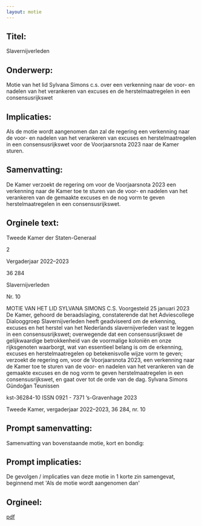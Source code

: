 ```yaml
---
layout: motie
---
```

## Titel:
Slavernijverleden
## Onderwerp:
Motie van het lid Sylvana Simons c.s. over een verkenning naar de voor- en nadelen van het verankeren van excuses en de herstelmaatregelen in een consensusrijkswet 
## Implicaties:

Als de motie wordt aangenomen dan zal de regering een verkenning naar de voor- en nadelen van het verankeren van excuses en herstelmaatregelen in een consensusrijkswet voor de Voorjaarsnota 2023 naar de Kamer sturen.
## Samenvatting:

De Kamer verzoekt de regering om voor de Voorjaarsnota 2023 een verkenning naar de Kamer toe te sturen van de voor- en nadelen van het verankeren van de gemaakte excuses en de nog vorm te geven herstelmaatregelen in een consensusrijkswet.
## Orginele text:


Tweede Kamer der Staten-Generaal

2

Vergaderjaar 2022–2023

36 284

Slavernijverleden

Nr. 10

MOTIE VAN HET LID SYLVANA SIMONS C.S.
Voorgesteld 25 januari 2023
De Kamer,
gehoord de beraadslaging,
constaterende dat het Adviescollege Dialooggroep Slavernijverleden heeft
geadviseerd om de erkenning, excuses en het herstel van het Nederlands
slavernijverleden vast te leggen in een consensusrijkswet;
overwegende dat een consensusrijkswet de gelijkwaardige betrokkenheid
van de voormalige koloniën en onze rijksgenoten waarborgt, wat van
essentieel belang is om de erkenning, excuses en herstelmaatregelen op
betekenisvolle wijze vorm te geven;
verzoekt de regering om, voor de Voorjaarsnota 2023, een verkenning
naar de Kamer toe te sturen van de voor- en nadelen van het verankeren
van de gemaakte excuses en de nog vorm te geven herstelmaatregelen in
een consensusrijkswet,
en gaat over tot de orde van de dag.
Sylvana Simons
Gündoğan
Teunissen

kst-36284-10
ISSN 0921 - 7371
’s-Gravenhage 2023

Tweede Kamer, vergaderjaar 2022–2023, 36 284, nr. 10


## Prompt samenvatting:
Samenvatting van bovenstaande motie, kort en bondig:


## Prompt implicaties:
De gevolgen / implicaties van deze motie in 1 korte zin samengevat, beginnend met 'Als de motie wordt aangenomen dan' 

## Orgineel:
[pdf](https://gegevensmagazijn.tweedekamer.nl/OData/v4/2.0/Document(de2d3322-87f7-4d1d-a15f-63b270be5938)/resource)
